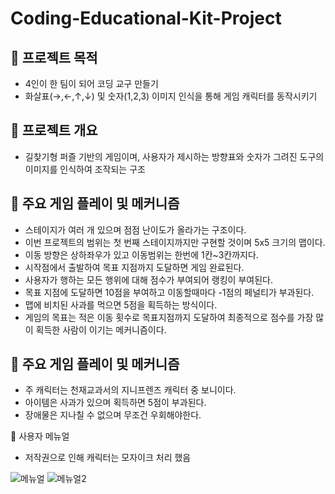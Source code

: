# Coding-Educational-Kit-Project
## 📌 프로젝트 목적
- 4인이 한 팀이 되어 코딩 교구 만들기
- 화살표(→,←,↑,↓) 및 숫자(1,2,3) 이미지 인식을 통해 게임 캐릭터를 동작시키기

## 📌 프로젝트 개요
- 길찾기형 퍼즐 기반의 게임이며, 사용자가 제시하는 방향표와 숫자가 그려진 도구의 이미지를 인식하여 조작되는 구조

## 📌 주요 게임 플레이 및 메커니즘
- 스테이지가 여러 개 있으며 점점 난이도가 올라가는 구조이다.
- 이번 프로젝트의 범위는 첫 번째 스테이지까지만 구현할 것이며 5x5 크기의 맵이다.
- 이동 방향은 상하좌우가 있고 이동범위는 한번에 1칸~3칸까지다.
- 시작점에서 출발하여 목표 지점까지 도달하면 게임 완료된다.
- 사용자가 행하는 모든 행위에 대해 점수가 부여되어 랭킹이 부여된다.
- 목표 지점에 도달하면 10점을 부여하고 이동할때마다 -1점의 페널티가 부과된다.
- 맵에 비치된 사과를 먹으면 5점을 획득하는 방식이다.
- 게임의 목표는 적은 이동 횟수로 목표지점까지 도달하여 최종적으로 점수를 가장 많이 획득한 사람이 이기는 메커니즘이다.

## 📌 주요 게임 플레이 및 메커니즘
- 주 캐릭터는 천재교과서의 지니프렌즈 캐릭터 중 보니이다.
- 아이템은 사과가 있으며 획득하면 5점이 부과된다.
- 장애물은 지나칠 수 없으며 무조건 우회해야한다.

📌 사용자 메뉴얼
- 저작권으로 인해 캐릭터는 모자이크 처리 했음

![메뉴얼](https://github.com/chunjae-Big-4/Coding-Educational-Kit-Project/assets/139209756/0b6db4ca-e08b-483c-994e-6ced4aeffa61)
![메뉴얼2](https://github.com/chunjae-Big-4/Coding-Educational-Kit-Project/assets/139209756/d7a89829-fc5c-49dc-b4f1-8b23adff542b)
